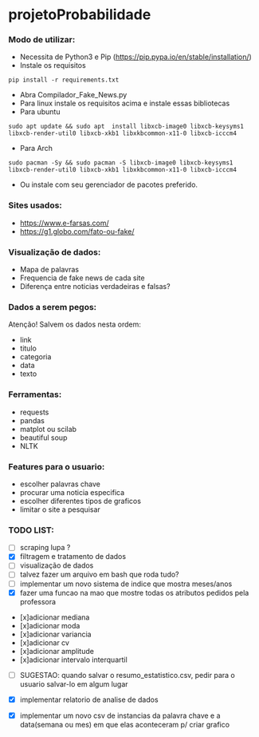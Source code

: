 # projetoProbabilidade  

### Modo de utilizar:  
-  Necessita de Python3 e Pip (https://pip.pypa.io/en/stable/installation/)
-  Instale os requisitos
  ```
  pip install -r requirements.txt
  ```
- Abra Compilador_Fake_News.py
- Para linux instale os requisitos acima e instale essas bibliotecas 
- Para ubuntu
```
sudo apt update && sudo apt  install libxcb-image0 libxcb-keysyms1 libxcb-render-util0 libxcb-xkb1 libxkbcommon-x11-0 libxcb-icccm4
```
- Para Arch
```
sudo pacman -Sy && sudo pacman -S libxcb-image0 libxcb-keysyms1 libxcb-render-util0 libxcb-xkb1 libxkbcommon-x11-0 libxcb-icccm4
```
- Ou instale com seu gerenciador de pacotes preferido.


### Sites usados:  
- https://www.e-farsas.com/  
- https://g1.globo.com/fato-ou-fake/    

### Visualização de dados:  
- Mapa de palavras  
- Frequencia de fake news de cada site  
- Diferença entre noticias verdadeiras e falsas?  

### Dados a serem pegos:  
Atenção! Salvem os dados nesta ordem:  
- link  
- titulo  
- categoria  
- data  
- texto  

### Ferramentas:  
- requests  
- pandas  
- matplot ou scilab  
- beautiful soup  
- NLTK  

### Features para o usuario:
- escolher palavras chave
- procurar uma noticia especifica
- escolher diferentes tipos de graficos
- limitar o site a pesquisar

### TODO LIST:  
- [ ] scraping lupa  ?
- [x] filtragem e tratamento de dados  
- [ ] visualização de dados  
- [ ] talvez fazer um arquivo em bash que roda tudo?
- [ ] implementar um novo sistema de indice que mostra meses/anos
- [x] fazer uma funcao na mao que mostre todas os atributos pedidos pela professora
- [x]adicionar mediana
- [x]adicionar moda
- [x]adicionar variancia
- [x]adicionar cv
- [x]adicionar amplitude
- [x]adicionar intervalo interquartil 
- [ ] SUGESTAO: quando salvar o resumo_estatistico.csv, pedir para o usuario salvar-lo em algum lugar

- [x] implementar relatorio de analise de dados
- [x] implementar um novo csv de instancias da palavra chave e a data(semana ou mes) em que elas aconteceram p/ criar grafico
